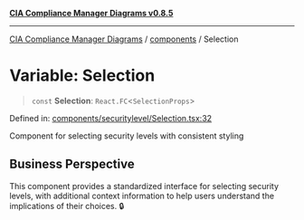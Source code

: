 [**CIA Compliance Manager Diagrams v0.8.5**](../../README.md)

***

[CIA Compliance Manager Diagrams](../../modules.md) / [components](../README.md) / Selection

# Variable: Selection

> `const` **Selection**: `React.FC`\<`SelectionProps`\>

Defined in: [components/securitylevel/Selection.tsx:32](https://github.com/Hack23/cia-compliance-manager/blob/4f2006283e1cd56feb8daea1f810b2bc8c1b1d1b/src/components/securitylevel/Selection.tsx#L32)

Component for selecting security levels with consistent styling

## Business Perspective

This component provides a standardized interface for selecting security levels,
with additional context information to help users understand the implications
of their choices. 🔒
